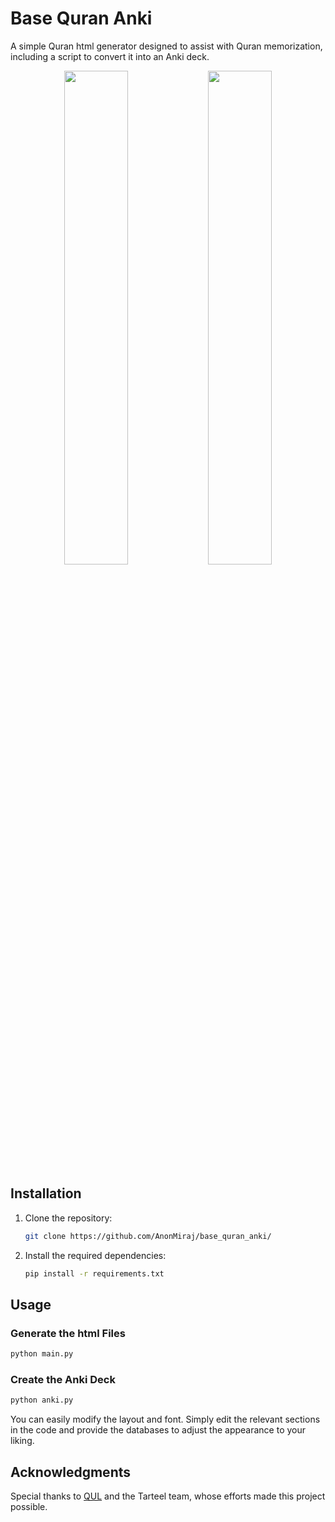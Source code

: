 # Base Quran Anki

A simple Quran html generator designed to assist with Quran memorization, including a script to convert it into an Anki deck.
<p align="center">
  <img src="https://github.com/user-attachments/assets/6b73941d-ec4d-438f-b4ec-68dca8671e12" width="45%" />
  <img src="https://github.com/user-attachments/assets/b0f4f18c-f667-4ded-9d2b-df5bc9f1a7e7" width="45%" />
</p>


## Installation


1. Clone the repository:
    ```bash
    git clone https://github.com/AnonMiraj/base_quran_anki/
    ```

2. Install the required dependencies:
    ```bash
    pip install -r requirements.txt
    ```

## Usage

### Generate the html Files
```bash
python main.py
```

### Create the Anki Deck

```bash
python anki.py
```

You can easily modify the layout and font. Simply edit the relevant sections in the code and provide the databases to adjust the appearance to your liking.


## Acknowledgments

Special thanks to [QUL](https://qul.tarteel.ai/) and the Tarteel team, whose efforts made this project possible.
